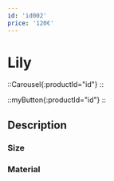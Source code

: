 ```yaml
---
id: 'id002'
price: '120€'
---
```


# Lily

::Carousel{:productId="id"}
::

::myButton{:productId="id"}
::


## Description

### Size

### Material

